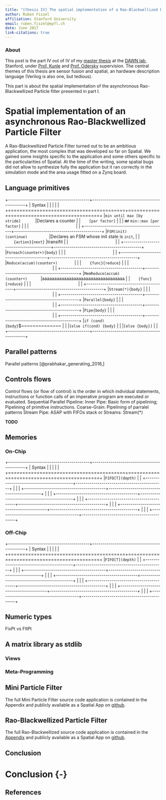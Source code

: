 ```yaml
---
title: "[thesis IV] The spatial implementation of a Rao-Blackwellized Particle Filter"
author: Ruben Fiszel
affiliation: Stanford University
email: ruben.fiszel@epfl.ch
date: June 2017
link-citations: true
---
```


### About

This post is the part IV out of IV of my [master thesis](assets/thesis.png) at the [DAWN lab](http://dawn.cs.stanford.edu/), Stanford, under [Prof. Kunle](http://arsenalfc.stanford.edu/kunle) and [Prof. Odersky](http://lampwww.epfl.ch/~odersky/) supervision. The central themes of this thesis are sensor fusion and spatial, an hardware description language (Verilog is also one, but tedious). 

This part is about the spatial implementation of the asynchronous Rao-Blackwellized Particle filter presented in part I.

# Spatial implementation of an asynchronous Rao-Blackwellized Particle Filter

A Rao-Blackwellized Particle Filter turned out to be an ambitious application, the most complex that was developed so far on Spatial. We gained some insights specific to the application and some others specific to the particularities of Spatial. At the time of the writing, some spatial bugs did not allow to synthesize fully the application but it ran correctly in the simulation mode and the area usage fitted on a Zynq board.

## Language primitives

+-----------------------------------------+--------------------------------------------+
|                   Syntax                |                                            |
|                                         |                                            |
+=========================================+============================================+
|`min until max [by stride]`$~~~~~~~~~~~$ |Declares a counter                          |
|$~~~~~~~$`[par factor]`                  |                                            |
| **or** `min::max [par factor]`          |                                            |
|$~~~~~~~~~~~~~~~~~~~~~~~~~~~~~~~~~~~~~~~$|                                            |
+-----------------------------------------+--------------------------------------------+
|`FSM(init)(continue)`$~~~~~~~~~~~~~~~~~$ |Declares an FSM whose init state is `init`, |
|$~~~~~~~$`{action}{next}`                |transifit                                   |
|$~~~~~~~~~~~~~~~~~~~~~~~~~~~~~~~~~~~~~~~$|                                            |
+-----------------------------------------+--------------------------------------------+
|`Foreach(counter+){body}`                |                                            |
|$~~~~~~~~~~~~~~~~~~~~~~~~~~~~~~~~~~~~~~~$|                                            |
+-----------------------------------------+--------------------------------------------+
|`Reduce(accum)(counter+)`$~~~~~~~~~~~~~~$|                                            |
|$~~~~~~~$`{func}{reduce}`                |                                            |
|$~~~~~~~~~~~~~~~~~~~~~~~~~~~~~~~~~~~~~~~$|                                            |
+-----------------------------------------+--------------------------------------------+
|`MemReduce(accum)(counter+)`$~~~~~~~~~~~$|aaaaaaaaaaaaaaaaaaaaaaaaaaaaaaaaaa          |
|$~~~~~~~$`{func}{reduce}`                |                                            |
|$~~~~~~~~~~~~~~~~~~~~~~~~~~~~~~~~~~~~~~~$|                                            |
+-----------------------------------------+--------------------------------------------+
|`Stream(*){body}`                        |                                            |
|$~~~~~~~~~~~~~~~~~~~~~~~~~~~~~~~~~~~~~~~$|                                            |
+-----------------------------------------+--------------------------------------------+
|`Parallel{body}`                         |                                            |
|$~~~~~~~~~~~~~~~~~~~~~~~~~~~~~~~~~~~~~~~$|                                            |
+-----------------------------------------+--------------------------------------------+
|`Pipe{body}`                             |                                            |
|$~~~~~~~~~~~~~~~~~~~~~~~~~~~~~~~~~~~~~~~$|                                            |
+-----------------------------------------+--------------------------------------------+
|`if (cond) {body}`$~~~~~~~~~~~~~~        |                                            |
|`[else if(cond) {body}`                  |                                            |
|`[else {body}]`                          |                                            |
+-----------------------------------------+--------------------------------------------+




## Parallel patterns

Parallel patterns [@prabhakar_generating_2016,]



## Controls flows 

Control flows (or flow of control) is the order in which individual statements, instructions or function calls of an imperative program are executed or evaluated.
Sequential
Parallel
Pipeline:
	Inner Pipe: Basic form of pipelining; Pipelining of primitive instructions.
	Coarse-Grain: Pipelining of parralel patterns
	Stream Pipe: ASAP with FIFOs stack or Streams: Stream(*)
	
**TODO**	



## Memories

### On-Chip

+-----------------------------------------+--------------------------------------------+
|                   Syntax                |                                            |
|                                         |                                            |
+=========================================+============================================+
|`FIFO[T](depth)`                             |                                            |
+-----------------------------------------+--------------------------------------------+
|                                         |                                            |
+-----------------------------------------+--------------------------------------------+
|                                         |                                            |
+-----------------------------------------+--------------------------------------------+
|                                         |                                            |
+-----------------------------------------+--------------------------------------------+
|                                         |                                            |
+-----------------------------------------+--------------------------------------------+
|                                         |                                            |
+-----------------------------------------+--------------------------------------------+


### Off-Chip

+-----------------------------------------+--------------------------------------------+
|                   Syntax                |                                            |
|                                         |                                            |
+=========================================+============================================+
|`FIFO[T](depth)`                             |                                            |
+-----------------------------------------+--------------------------------------------+
|                                         |                                            |
+-----------------------------------------+--------------------------------------------+
|                                         |                                            |
+-----------------------------------------+--------------------------------------------+
|                                         |                                            |
+-----------------------------------------+--------------------------------------------+
|                                         |                                            |
+-----------------------------------------+--------------------------------------------+
|                                         |                                            |
+-----------------------------------------+--------------------------------------------+

## Numeric types

FixPt vs FltPt 

## A matrix library as stdlib

### Views

### Meta-Programming

## Mini Particle Filter

The full Mini Particle Filter source code application is contained in the Appendix and publicly available as a Spatial App on [github](https://github.com/stanford-ppl/spatial-apps/blob/develop/src/MiniParticleFilter.scala).

## Rao-Blackwellized Particle Filter

The full Rao-Blackwellized source code application is contained in the [Appendix](#rao_blackwellized-particle-filter-3) and publicly available as a Spatial App on [github](https://github.com/stanford-ppl/spatial-apps/blob/develop/src/RaoBlackParticleFilter.scala).

## Conclusion

# Conclusion {-}





## References

